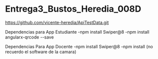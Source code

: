 # Entrega3_Bustos_Heredia_008D

https://github.com/vicente-heredia/ApiTestData.git

Dependencias para App Estudiante
-npm install Swiper@8
-npm install angularx-qrcode --save

Dependencias Para App Docente
-npm install Swiper@8
-npm install (no recuerdo el software de la camara)


